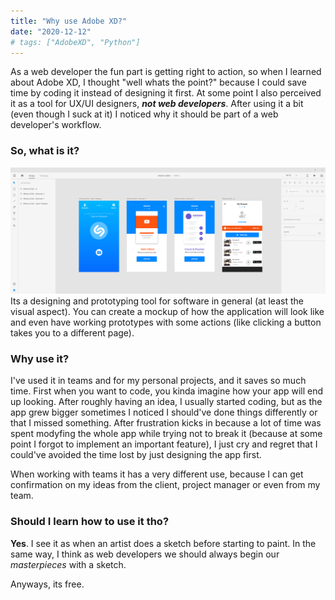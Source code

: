 ```yaml
---
title: "Why use Adobe XD?"
date: "2020-12-12"
# tags: ["AdobeXD", "Python"]
---
```

As a web developer the fun part is getting right to action, so when I learned about Adobe XD, I thought "well whats the point?" because I could save time by coding it instead of designing it first. At some point I also perceived it as a tool for UX/UI designers, __*not web developers*__.
After using it a bit (even though I suck at it) I noticed why it should be part of a web developer's workflow.

### So, what is it?
![Shazam In XD](./Shazam.png)
Its a designing and prototyping tool for software in general (at least the visual aspect). You can create a mockup of how the application will look like and even have working prototypes with some actions (like clicking a button takes you to a different page).

### Why use it?
I've used it in teams and for my personal projects, and it saves so much time. First when you want to code, you kinda imagine how your app will end up looking. After roughly having an idea, I usually started coding, but as the app grew bigger sometimes I noticed I should've done things differently or that I missed something. After frustration kicks in because a lot of time was spent modyfing the whole app while trying not to break it (because at some point I forgot to implement an important feature), I just cry and regret that I could've avoided the time lost by just designing the app first.

When working with teams it has a very different use, because I can get confirmation on my ideas from the client, project manager or even from my team.

### Should I learn how to use it tho?
__Yes__. I see it as when an artist does a sketch before starting to paint. In the same way, I think as web developers we should always begin our *masterpieces* with a sketch.

Anyways, its free.